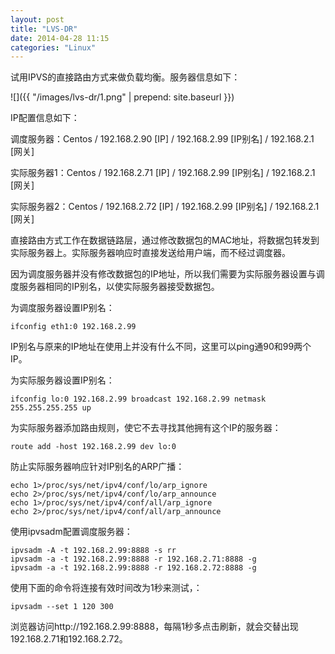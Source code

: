 ```yaml
---
layout: post
title: "LVS-DR"
date: 2014-04-28 11:15
categories: "Linux"
---
```


试用IPVS的直接路由方式来做负载均衡。服务器信息如下：

![]({{ "/images/lvs-dr/1.png" | prepend: site.baseurl }})

IP配置信息如下：

调度服务器：Centos / 192.168.2.90 [IP] / 192.168.2.99 [IP别名] / 192.168.2.1 [网关]

实际服务器1：Centos / 192.168.2.71 [IP] / 192.168.2.99 [IP别名] / 192.168.2.1 [网关]

实际服务器2：Centos / 192.168.2.72 [IP] / 192.168.2.99 [IP别名] / 192.168.2.1 [网关]

直接路由方式工作在数据链路层，通过修改数据包的MAC地址，将数据包转发到实际服务器上。实际服务器响应时直接发送给用户端，而不经过调度器。

因为调度服务器并没有修改数据包的IP地址，所以我们需要为实际服务器设置与调度服务器相同的IP别名，以使实际服务器接受数据包。

为调度服务器设置IP别名：

    ifconfig eth1:0 192.168.2.99

IP别名与原来的IP地址在使用上并没有什么不同，这里可以ping通90和99两个IP。

为实际服务器设置IP别名：

    ifconfig lo:0 192.168.2.99 broadcast 192.168.2.99 netmask 255.255.255.255 up

为实际服务器添加路由规则，使它不去寻找其他拥有这个IP的服务器：

    route add -host 192.168.2.99 dev lo:0

防止实际服务器响应针对IP别名的ARP广播：

    echo 1>/proc/sys/net/ipv4/conf/lo/arp_ignore
    echo 2>/proc/sys/net/ipv4/conf/lo/arp_announce
    echo 1>/proc/sys/net/ipv4/conf/all/arp_ignore
    echo 2>/proc/sys/net/ipv4/conf/all/arp_announce

使用ipvsadm配置调度服务器：

    ipvsadm -A -t 192.168.2.99:8888 -s rr
    ipvsadm -a -t 192.168.2.99:8888 -r 192.168.2.71:8888 -g
    ipvsadm -a -t 192.168.2.99:8888 -r 192.168.2.72:8888 -g

使用下面的命令将连接有效时间改为1秒来测试，：

    ipvsadm --set 1 120 300

浏览器访问http://192.168.2.99:8888，每隔1秒多点击刷新，就会交替出现192.168.2.71和192.168.2.72。